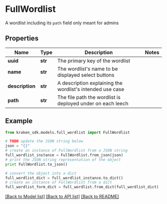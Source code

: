 # FullWordlist

A wordlist including its `path` field only meant for admins

## Properties
Name | Type | Description | Notes
------------ | ------------- | ------------- | -------------
**uuid** | **str** | The primary key of the wordlist | 
**name** | **str** | The wordlist&#39;s name to be displayed select buttons | 
**description** | **str** | A description explaining the wordlist&#39;s intended use case | 
**path** | **str** | The file path the wordlist is deployed under on each leech | 

## Example

```python
from kraken_sdk.models.full_wordlist import FullWordlist

# TODO update the JSON string below
json = "{}"
# create an instance of FullWordlist from a JSON string
full_wordlist_instance = FullWordlist.from_json(json)
# print the JSON string representation of the object
print FullWordlist.to_json()

# convert the object into a dict
full_wordlist_dict = full_wordlist_instance.to_dict()
# create an instance of FullWordlist from a dict
full_wordlist_form_dict = full_wordlist.from_dict(full_wordlist_dict)
```
[[Back to Model list]](../README.md#documentation-for-models) [[Back to API list]](../README.md#documentation-for-api-endpoints) [[Back to README]](../README.md)



